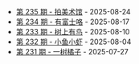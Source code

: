 * [第 235 期 - 拍美术馆](https://weekly.tw93.fun/posts/235-拍美术馆) - 2025-08-24
* [第 234 期 - 有富士咯](https://weekly.tw93.fun/posts/234-有富士咯) - 2025-08-17
* [第 233 期 - 树上有鸟](https://weekly.tw93.fun/posts/233-树上有鸟) - 2025-08-10
* [第 232 期 - 小鱼小虾](https://weekly.tw93.fun/posts/232-小鱼小虾) - 2025-08-04
* [第 231 期 - 一树橘子](https://weekly.tw93.fun/posts/231-一树橘子) - 2025-07-27
